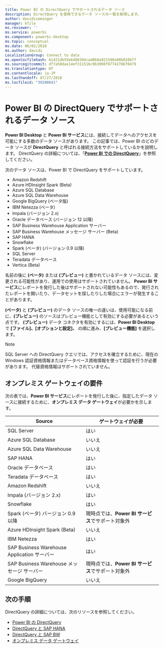 ```yaml
---
title: Power BI の DirectQuery でサポートされるデータ ソース
description: DirectQuery を使用できるデータ ソースの一覧を取得します。
author: davidiseminger
manager: kfile
ms.reviewer: ''
ms.service: powerbi
ms.component: powerbi-desktop
ms.topic: conceptual
ms.date: 06/02/2018
ms.author: davidi
LocalizationGroup: Connect to data
ms.openlocfilehash: 61421db59a6488394cad0b8a921590a90b020bff
ms.sourcegitcommit: df7a58dae14ef311516c9b3098f87742786f0479
ms.translationtype: HT
ms.contentlocale: ja-JP
ms.lasthandoff: 07/27/2018
ms.locfileid: "39280641"
---
```

# <a name="data-sources-supported-by-directquery-in-power-bi"></a>Power BI の DirectQuery でサポートされるデータ ソース
**Power BI Desktop** と **Power BI サービス**には、接続してデータへのアクセスを可能にする多数のデータ ソースがあります。 この記事では、Power BI のどのデータ ソースが **DirectQuery** と呼ばれる接続方法をサポートしているかを説明します。 DirectQuery の詳細については、「[**Power BI での DirectQuery**](desktop-directquery-about.md)」を参照してください。

次のデータ ソースは、Power BI で DirectQuery をサポートしています。

* Amazon Redshift
* Azure HDInsight Spark (Beta)
* Azure SQL Database
* Azure SQL Data Warehouse
* Google BigQuery (ベータ版)
* IBM Netezza (ベータ)
* Impala (バージョン 2.x)
* Oracle データベース (バージョン 12 以降)
* SAP Business Warehouse Application サーバー
* SAP Business Warehouse メッセージ サーバー (Beta)
* SAP HANA
* Snowflake
* Spark (ベータ) (バージョン 0.9 以降)
* SQL Server
* Teradata データベース
* Vertica (Beta)

名前の後に **(ベータ)** または **(プレビュー)** と書かれているデータ ソースには、変更される可能性があり、運用での使用はサポートされていません。 **Power BI サービス**にレポートを発行した後はサポートされない可能性もあるので、発行されたレポートを開いたり、データセットを探したりした場合にエラーが発生することがあります。

**(ベータ)** と **(プレビュー)** のデータ ソースの唯一の違いは、使用可能になる前に、**(プレビュー)** のソースはプレビュー機能として有効にする必要があるという点です。 **(プレビュー)** データ コネクタを有効にするには、**Power BI Desktop** で **[ファイル]、[オプションと設定]、** の順に進み、**[プレビュー機能]** を選択します。

> [!NOTE]
> SQL Server への DirectQuery クエリでは、アクセスを確立するために、現在の Windows 認証資格情報またはデータベース資格情報を使って認証を行うが必要があります。 代替資格情報はサポートされていません。
>

## <a name="on-premises-gateway-requirements"></a>オンプレミス ゲートウェイの要件
次の表では、**Power BI サービス**にレポートを発行した後に、指定したデータ ソースに接続するために、**オンプレミス データ ゲートウェイ**が必要かを示します。

| Source | ゲートウェイが必要 |
| --- | --- |
| SQL Server |はい |
| Azure SQL Database |いいえ |
| Azure SQL Data Warehouse |いいえ |
| SAP HANA |はい |
| Oracle データベース |はい |
| Teradata データベース |はい |
| Amazon Redshift |いいえ |
| Impala (バージョン 2.x) |はい |
| Snowflake |はい |
| Spark (ベータ) バージョン 0.9 以降 |現時点では、**Power BI サービス**でサポート対象外 |
| Azure HDInsight Spark (Beta) |いいえ |
| IBM Netezza |はい |
| SAP Business Warehouse Application サーバー |はい |
| SAP Business Warehouse メッセージ サーバー |現時点では、**Power BI サービス**でサポート対象外 |
| Google BigQuery |いいえ |


## <a name="next-steps"></a>次の手順
DirectQuery の詳細については、次のリソースを参照してください。

* [Power BI の DirectQuery](desktop-directquery-about.md)
* [DirectQuery と SAP HANA](desktop-directquery-sap-hana.md)
* [DirectQuery と SAP BW](desktop-directquery-sap-bw.md)
* [オンプレミス データ ゲートウェイ](service-gateway-onprem.md)

